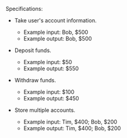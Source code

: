 Specifications:

* Take user's account information.
  * Example input: Bob, $500
  * Example output: Bob, $500

* Deposit funds.
  * Example input: $50
  * Example output: $550

* Withdraw funds.
  * Example input: $100
  * Example output: $450

* Store multiple accounts.
  * Example input: Tim, $400; Bob, $200
  * Example output: Tim, $400; Bob, $200
